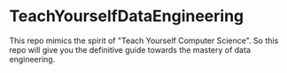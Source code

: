 # TeachYourselfDataEngineering
This repo mimics the spirit of "Teach Yourself Computer Science". So this repo will give you the definitive guide towards the mastery of data engineering.
